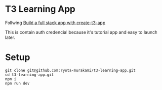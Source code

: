 # T3 Learning App

Follwing [Build a full stack app with create-t3-app](https://dev.to/nexxeln/build-a-full-stack-app-with-create-t3-app-5e1e)

This is contain auth credencial because it's tutorial app and easy to launch later.

# Setup

```shell
git clone git@github.com:ryota-murakami/t3-learning-app.git
cd t3-learning-app.git
npm i
npm run dev
```
